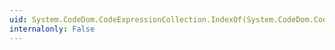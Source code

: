 ```yaml
---
uid: System.CodeDom.CodeExpressionCollection.IndexOf(System.CodeDom.CodeExpression)
internalonly: False
---
```

